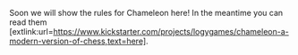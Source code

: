 Soon we will show the rules for Chameleon here! In the meantime you can read them [extlink:url=https://www.kickstarter.com/projects/logygames/chameleon-a-modern-version-of-chess,text=here].